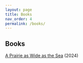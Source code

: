 ```yaml
---
layout: page
title: Books
nav_order: 4
permalink: /books/
---
```


## Books

[A Prairie as Wide as the Sea]([https://www.linktoinfoaboutaward.html](https://www.scholastic.ca/books/view/dear-canada-a-prairie-as-wide-as-the-sea)) (2024)


